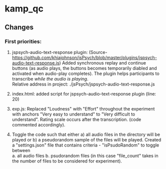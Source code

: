 # kamp_qc

## Changes
### First priorities:
1. jspsych-audio-text-response plugin: (Source- https://github.com/khiajohnson/jsPsych/blob/master/plugins/jspsych-audio-text-response.js)
Added synchronous replay and continue buttons (as audio plays, the buttons becomes temporarily diabled and activated when audio-play completes). The plugin helps participants to transcribe *while the audio is playing*.<br>
Relative address in project: ./jsPsych/jspsych-audio-text-response.js

2. index.html: added script for jspsych-audio-text-response plugin (line: 20)

3. exp.js: Replaced "Loudness" with "Effort" throughout the experiment with anchors "Very easy to understand" to "Very difficult to understand". Rating scale occurs after the transcription.
(code commented accordingly).

4. Toggle the code such that either a) all audio files in the directory will be played or b) a pseudorandom sample of the files will be played.
Created a "settings.json" file that contains criteria - "isPsudoRandom" to toggle between <br>
a. all audio files
b. psudorandom files (in this case "file_count" takes in the number of files to be considered for experiment).